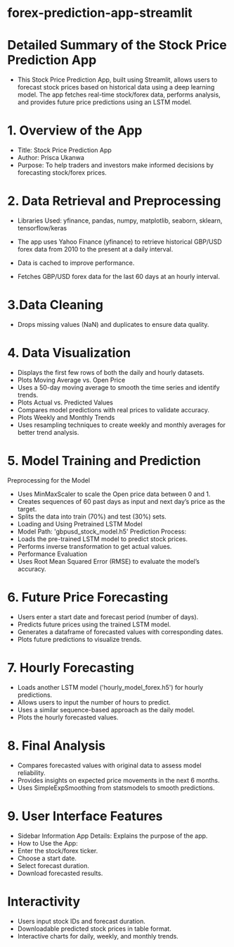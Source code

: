 # forex-prediction-app-streamlit

# Detailed Summary of the Stock Price Prediction App
- This Stock Price Prediction App, built using Streamlit, allows users to forecast stock prices based on historical data using a deep learning model. The app fetches real-time stock/forex data, performs analysis, and provides future price predictions using an LSTM model.

# 1. Overview of the App
- Title: Stock Price Prediction App
- Author: Prisca Ukanwa
- Purpose: To help traders and investors make informed decisions by forecasting stock/forex prices.

# 2. Data Retrieval and Preprocessing
- Libraries Used: yfinance, pandas, numpy, matplotlib, seaborn, sklearn, tensorflow/keras

- The app uses Yahoo Finance (yfinance) to retrieve historical GBP/USD forex data from 2010 to the present at a daily interval.
- Data is cached to improve performance.
- Fetches GBP/USD forex data for the last 60 days at an hourly interval.
# 3.Data Cleaning
- Drops missing values (NaN) and duplicates to ensure data quality.
# 4. Data Visualization
- Displays the first few rows of both the daily and hourly datasets.
- Plots Moving Average vs. Open Price
- Uses a 50-day moving average to smooth the time series and identify trends.
- Plots Actual vs. Predicted Values
- Compares model predictions with real prices to validate accuracy.
- Plots Weekly and Monthly Trends
- Uses resampling techniques to create weekly and monthly averages for better trend analysis.
# 5. Model Training and Prediction
Preprocessing for the Model
- Uses MinMaxScaler to scale the Open price data between 0 and 1.
- Creates sequences of 60 past days as input and next day’s price as the target.
- Splits the data into train (70%) and test (30%) sets.
- Loading and Using Pretrained LSTM Model
- Model Path: 'gbpusd_stock_model.h5'
Prediction Process:
- Loads the pre-trained LSTM model to predict stock prices.
- Performs inverse transformation to get actual values.
- Performance Evaluation
- Uses Root Mean Squared Error (RMSE) to evaluate the model’s accuracy.
 # 6. Future Price Forecasting
- Users enter a start date and forecast period (number of days).
- Predicts future prices using the trained LSTM model.
- Generates a dataframe of forecasted values with corresponding dates.
- Plots future predictions to visualize trends.
# 7. Hourly Forecasting
- Loads another LSTM model ('hourly_model_forex.h5') for hourly predictions.
- Allows users to input the number of hours to predict.
- Uses a similar sequence-based approach as the daily model.
- Plots the hourly forecasted values.
# 8. Final Analysis
- Compares forecasted values with original data to assess model reliability.
- Provides insights on expected price movements in the next 6 months.
- Uses SimpleExpSmoothing from statsmodels to smooth predictions.
# 9. User Interface Features
- Sidebar Information
App Details: Explains the purpose of the app.
- How to Use the App:
- Enter the stock/forex ticker.
- Choose a start date.
- Select forecast duration.
- Download forecasted results.
# Interactivity
- Users input stock IDs and forecast duration.
- Downloadable predicted stock prices in table format.
- Interactive charts for daily, weekly, and monthly trends.
